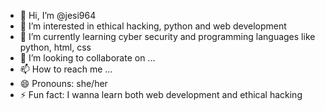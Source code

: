 - 👋 Hi, I’m @jesi964
- 👀 I’m interested in ethical hacking, python and web development
- 🌱 I’m currently learning cyber security and programming languages like python, html, css
- 💞️ I’m looking to collaborate on ...
- 📫 How to reach me ...
- 😄 Pronouns: she/her
- ⚡ Fun fact: I wanna learn both web development and ethical hacking

<!---
jesi964/jesi964 is a ✨ special ✨ repository because its `README.md` (this file) appears on your GitHub profile.
You can click the Preview link to take a look at your changes.
--->
